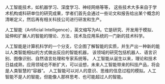 人工智能技术，如机器学习、深度学习、神经网络等等，
这些技术大多来自于学术机构或科研单位的研究成果，学者们首先会通过一些论文和报告给出某个概念的清晰定义，然后再有相关科技公司进行研发和生产。

人工智能（Artificial Intelligence），英文缩写为AI。它是研究、开发用于模拟、延伸和扩展人的智能的理论、方法、技术及应用系统的一门新的技术科学。

人工智能是计算机科学的一个分支，它企图了解智能的实质，并生产出一种新的能以人类智能相似的方式做出反应的智能机器，
该领域的研究包括机器人、语言识别、图像识别、自然语言处理和专家系统等。
人工智能从诞生以来，理论和技术日益成熟，应用领域也不断扩大，可以设想，未来人工智能带来的科技产品，将会是人类智慧的“容器”。
人工智能可以对人的意识、思维的信息过程的模拟。人工智能不是人的智能，但能像人那样思考、也可能超过人的智能。









